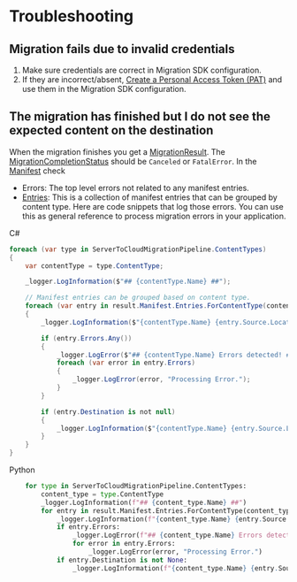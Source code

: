 # Troubleshooting

## Migration fails due to invalid credentials

1. Make sure credentials are correct in Migration SDK configuration.
2. If they are incorrect/absent, [Create a Personal Access Token (PAT)](https://help.tableau.com/current/server/en-us/security_personal_access_tokens.htm#:~:text=Create%20personal%20access%20tokens,-Users%20must%20create&text=Users%20with%20accounts%20on%20Tableau,have%20up%20to%2010%20PATs) and use them in the Migration SDK configuration.

## The migration has finished but I do not see the expected content on the destination

When the migration finishes you get a [MigrationResult](xref:Tableau.Migration.MigrationResult). The [MigrationCompletionStatus](xref:Tableau.Migration.MigrationCompletionStatus) should be `Canceled` or `FatalError`. In the [Manifest](xref:Tableau.Migration.IMigrationManifest) check

- Errors: The top level errors not related to any manifest entries.
- [Entries](xref:Tableau.Migration.Engine.Manifest.IMigrationManifestEntryCollection): This is a collection of manifest entries that can be grouped by content type. Here are code snippets that log those errors. You can use this as general reference to process migration errors in your application.

C#

```c#
foreach (var type in ServerToCloudMigrationPipeline.ContentTypes)
{
    var contentType = type.ContentType;

    _logger.LogInformation($"## {contentType.Name} ##");

    // Manifest entries can be grouped based on content type.
    foreach (var entry in result.Manifest.Entries.ForContentType(contentType))
    {
        _logger.LogInformation($"{contentType.Name} {entry.Source.Location} Migration Status: {entry.Status}");

        if (entry.Errors.Any())
        {
            _logger.LogError($"## {contentType.Name} Errors detected! ##");
            foreach (var error in entry.Errors)
            {
                _logger.LogError(error, "Processing Error.");
            }
        }

        if (entry.Destination is not null)
        {
            _logger.LogInformation($"{contentType.Name} {entry.Source.Location} migrated to {entry.Destination.Location}");
        }
    }
}
```

Python

```python
    for type in ServerToCloudMigrationPipeline.ContentTypes:
        content_type = type.ContentType
        _logger.LogInformation(f"## {content_type.Name} ##")
        for entry in result.Manifest.Entries.ForContentType(content_type):
            _logger.LogInformation(f"{content_type.Name} {entry.Source.Location} Migration Status: {entry.Status}")
            if entry.Errors:
                _logger.LogError(f"## {content_type.Name} Errors detected! ##")
                for error in entry.Errors:
                    _logger.LogError(error, "Processing Error.")
            if entry.Destination is not None:
                _logger.LogInformation(f"{content_type.Name} {entry.Source.Location} migrated to {entry.Destination.Location}")
```
